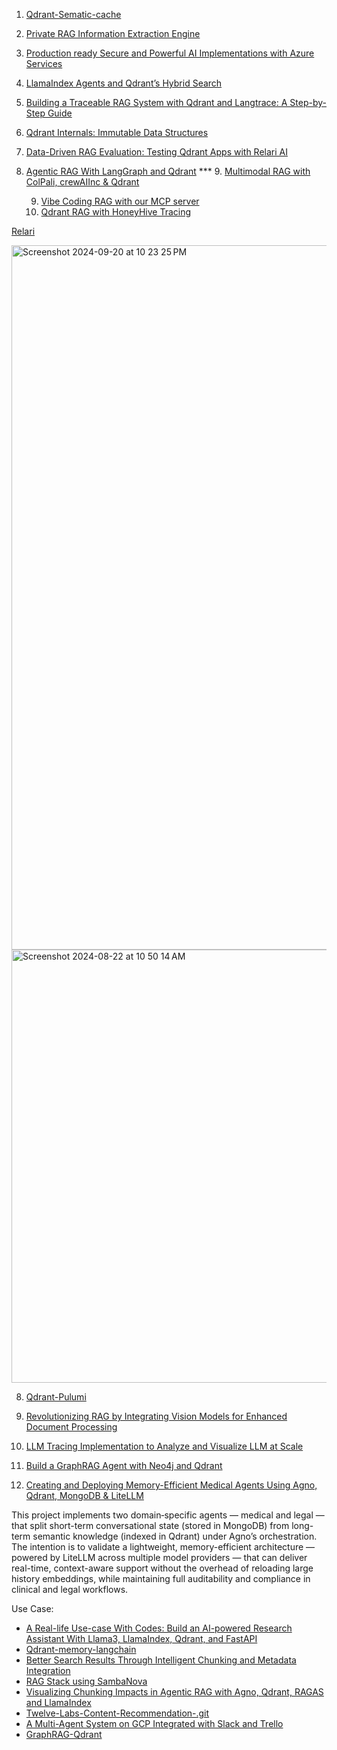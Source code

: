 1. [Qdrant-Sematic-cache](https://github.com/infoslack/qdrant-example/blob/main/semantic-cache.ipynb)
2. [Private RAG Information Extraction Engine](https://qdrant.tech/documentation/examples/rag-chatbot-vultr-dspy-ollama/)
3. [Production ready Secure and Powerful AI Implementations with Azure Services](https://towardsdev.com/production-ready-secure-and-powerful-ai-implementations-with-azure-services-671b68631212)

4. [LlamaIndex Agents and Qdrant’s Hybrid Search](https://blog.gopenai.com/building-smarter-agents-using-llamaindex-agents-and-qdrants-hybrid-search-50c0ecbbfb0d)

5. [Building a Traceable RAG System with Qdrant and Langtrace: A Step-by-Step Guide](https://dev.to/yemi_adejumobi/building-a-traceable-rag-system-with-qdrant-and-langtrace-a-step-by-step-guide-47ki)

6. [Qdrant Internals: Immutable Data Structures](https://qdrant.tech/articles/immutable-data-structures/)

7. [Data-Driven RAG Evaluation: Testing Qdrant Apps with Relari AI](https://qdrant.tech/blog/qdrant-relari/)
8. [Agentic RAG With LangGraph and Qdrant](https://qdrant.tech/documentation/agentic-rag-langgraph/)
*** 9. [Multimodal RAG with ColPali, crewAIInc & Qdrant](https://github.com/debnsuma/fcc-ai-engineering-aws/blob/main/06-agents-with-rag/02-multimodal-retrival-with-colpali-retreve-gen-agents-crewAI.ipynb)

   9. [Vibe Coding RAG with our MCP server](https://qdrant.tech/blog/webinar-vibe-coding-rag/)
   10. [Qdrant RAG with HoneyHive Tracing](https://docs.honeyhive.ai/integrations/qdrant)
    

[Relari](https://www.relari.ai/blog/generate-synthetic-data-to-test-llm-applications)

<img width="1127" alt="Screenshot 2024-09-20 at 10 23 25 PM" src="https://github.com/user-attachments/assets/353dfb11-4423-4668-9a09-4499f557d470">
<img width="693" alt="Screenshot 2024-08-22 at 10 50 14 AM" src="https://github.com/user-attachments/assets/4a0e1222-f444-4f26-a7cd-bc1a41fe473f">


8. [Qdrant-Pulumi](https://qdrant.tech/documentation/infrastructure/pulumi/)
9. [Revolutionizing RAG by Integrating Vision Models for Enhanced Document Processing](https://medium.com/@manthapavankumar11/revolutionizing-rag-by-integrating-vision-models-for-enhanced-document-processing-b3aaa7ab386a)

10.  [LLM Tracing Implementation to Analyze and Visualize LLM at Scale](https://www.codementor.io/@krutichapaneri40/llm-tracing-implementation-to-analyze-and-visualize-llm-at-scale-2qtqflg9uh)
11.  [Build a GraphRAG Agent with Neo4j and Qdrant](https://qdrant.tech/documentation/examples/graphrag-qdrant-neo4j/)

12.  [Creating and Deploying Memory-Efficient Medical Agents Using Agno, Qdrant, MongoDB & LiteLLM](https://medium.com/@manthapavankumar11/creating-and-deploying-memory-efficient-medical-agents-using-agno-qdrant-mongodb-litellm-947524de945b)

This project implements two domain‐specific agents — medical and legal — that split short-term conversational state (stored in MongoDB) from long-term semantic knowledge (indexed in Qdrant) under Agno’s orchestration. The intention is to validate a lightweight, memory-efficient architecture — powered by LiteLLM across multiple model providers — that can deliver real-time, context-aware support without the overhead of reloading large history embeddings, while maintaining full auditability and compliance in clinical and legal workflows.








Use Case:
- [A Real-life Use-case With Codes: Build an AI-powered Research Assistant With Llama3, LlamaIndex, Qdrant, and FastAPI](https://pub.towardsai.net/a-real-life-use-case-with-codes-build-an-ai-powered-research-assistant-with-llama3-llamaindex-ad105a3eda77)
- [Qdrant-memory-langchain](https://ithelp.ithome.com.tw/articles/10346202?sc=rss.qu)
- [Better Search Results Through Intelligent Chunking and Metadata Integration](https://dzone.com/articles/better-search-results-through-intelligent-chunking)
- [RAG Stack using SambaNova](https://blog.dailydoseofds.com/p/building-the-fastest-rag-stack-using)
- [Visualizing Chunking Impacts in Agentic RAG with Agno, Qdrant, RAGAS and LlamaIndex](https://skillenai.com/competition-post/visualizing-chunking-impacts-in-agentic-rag-with-agno-qdrant-ragas-and-llamaindex/)
- [Twelve-Labs-Content-Recommendation-.git](https://github.com/Hrishikesh332/Twelve-Labs-Content-Recommendation)
- [A Multi-Agent System on GCP Integrated with Slack and Trello](https://blog.gopenai.com/a-multi-agent-system-on-gcp-integrated-with-slack-and-trello-d23816ae56c3)
- [GraphRAG-Qdrant](https://qdrant.tech/blog/case-study-lettria-v2/)
